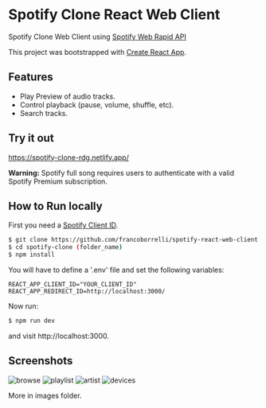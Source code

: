 # Spotify Clone React Web Client

Spotify Clone Web Client using [Spotify Web Rapid API](https://rapidapi.com/airaudoeduardo/api/spotify81)

This project was bootstrapped with [Create React App](https://github.com/facebookincubator/create-react-app).

## Features

- Play Preview of audio tracks.
- Control playback (pause, volume, shuffle, etc).
- Search tracks.

## Try it out

https://spotify-clone-rdg.netlify.app/

**Warning:** Spotify full song requires users to authenticate with a valid Spotify Premium subscription.

## How to Run locally

First you need a [Spotify Client ID](https://developer.spotify.com/dashboard/applications).

```bash
$ git clone https://github.com/francoborrelli/spotify-react-web-client.git
$ cd spotify-clone (folder_name)
$ npm install
```

You will have to define a '.env' file and set the following variables:

```
REACT_APP_CLIENT_ID="YOUR_CLIENT_ID"
REACT_APP_REDIRECT_ID=http://localhost:3000/
```

Now run:

```bash
$ npm run dev
```

and visit http://localhost:3000.

## Screenshots

![browse](images/browse.png?raw=true 'Playlist')
![playlist](images/playlist.png?raw=true 'Artist')
![artist](images/artist.png?raw=true 'Artist')
![devices](images/devices.png?raw=true 'Artist')

More in images folder.
